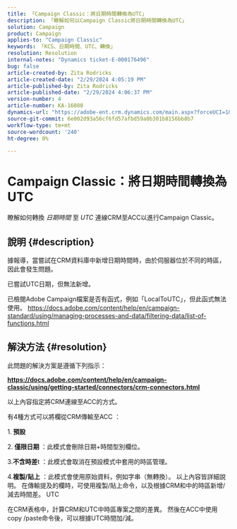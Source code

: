 ```yaml
---
title: 「Campaign Classic：將日期時間轉換為UTC」
description: 「瞭解如何以Campaign Classic將日期時間轉換為UTC」
solution: Campaign
product: Campaign
applies-to: "Campaign Classic"
keywords: 「KCS、日期時間、UTC、轉換」
resolution: Resolution
internal-notes: "Dynamics ticket-E-000176496"
bug: false
article-created-by: Zita Rodricks
article-created-date: "2/29/2024 4:05:19 PM"
article-published-by: Zita Rodricks
article-published-date: "2/29/2024 4:06:37 PM"
version-number: 4
article-number: KA-16080
dynamics-url: "https://adobe-ent.crm.dynamics.com/main.aspx?forceUCI=1&pagetype=entityrecord&etn=knowledgearticle&id=dcffda52-1cd7-ee11-9078-000d3a3110f0"
source-git-commit: 6e002d93a56cf6fd57afbd59a0b301b8156bb8b7
workflow-type: tm+mt
source-wordcount: '240'
ht-degree: 0%

---
```


# Campaign Classic：將日期時間轉換為UTC


瞭解如何轉換 *日期時間* 至 *UTC* 連線CRM至ACC以進行Campaign Classic。

## 說明 {#description}


據報導，當嘗試在CRM資料庫中新增日期時間時，由於伺服器位於不同的時區，因此會發生問題。

已嘗試UTC日期，但無法新增。

已檢閱Adobe Campaign檔案是否有函式，例如「LocalToUTC」，但此函式無法使用。
https://docs.adobe.com/content/help/en/campaign-standard/using/managing-processes-and-data/filtering-data/list-of-functions.html


## 解決方法 {#resolution}


此問題的解決方案是遵循下列指示：

<u><b>https://docs.adobe.com/content/help/en/campaign-classic/using/getting-started/connectors/crm-connectors.html </b></u>

以上內容指定將CRM連線至ACC的方式。

有4種方式可以將欄從CRM傳輸至ACC ：

1.<b> 預設 </b>

2.<b> 僅限日期</b> ：此模式會刪除日期+時間型別欄位。

3.<b>不含時差</b>t ：此模式會取消在預設模式中套用的時區管理。

4.<b>複製/貼上</b> ：此模式會使用原始資料，例如字串（無轉換）。 以上內容皆詳細說明。 在傳輸提及的欄時，可使用複製/貼上命令，以及根據CRM和中的時區新增/減去時間差。 UTC

在CRM表格中，計算CRM和UTC中時區專案之間的差異。 然後在ACC中使用copy /paste命令後，可以根據UTC時間加/減。
